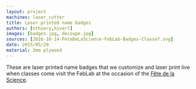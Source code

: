 ```yaml
---
layout: project
machines: laser_cutter
title: Laser printed name badges
authors: [nthiery,hivert]
images: [badges.jpg, decoupe.jpg]
sources: [2016-10-14-FeteDeLaScience-FabLab-Badges-Classe7.svg]
date: 2015/05/29
material: 3mm plywood
---
```


These are laser printed name badges that we customize and laser print
live when classes come visit the FabLab at the occasion of the
[Fête de la Science](fetedelascience.lri.fr).
